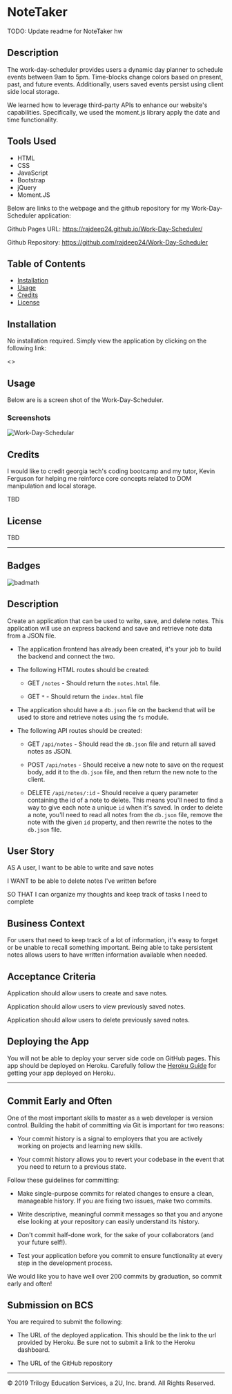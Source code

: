 # NoteTaker

TODO: Update readme for NoteTaker hw

## Description

The work-day-scheduler provides users a dynamic day planner to schedule events between 9am to 5pm. Time-blocks change colors based on present, past, and future events. Additionally, users saved events persist using client side local storage.

We learned how to leverage third-party APIs to enhance our website's capabilities. Specifically, we used the moment.js library apply the date and time functionality.

## Tools Used

- HTML
- CSS
- JavaScript
- Bootstrap
- jQuery
- Moment.JS

Below are links to the webpage and the github repository for my Work-Day-Scheduler application:

Github Pages URL: <https://rajdeep24.github.io/Work-Day-Scheduler/>

Github Repository: <https://github.com/rajdeep24/Work-Day-Scheduler>

## Table of Contents

- [Installation](#installation)
- [Usage](#usage)
- [Credits](#credits)
- [License](#license)

## Installation

No installation required. Simply view the application by clicking on the following link:

<>

## Usage

Below are is a screen shot of the Work-Day-Scheduler.

### Screenshots

![Work-Day-Schedular](./assets/images/Work_Day_Scheduler_ScreenShot.PNG)

## Credits

I would like to credit georgia tech's coding bootcamp and my tutor, Kevin Ferguson for helping me reinforce core concepts related to DOM manipulation and local storage.

TBD

## License

TBD

---

## Badges

![badmath](https://img.shields.io/website?down_color=yellow&down_message=Ofline&up_color=Blue&up_message=Online&url=https%3A%2F%2Fimg.shields.io%2Fwebsite%2FPROTOCOL%2FURLREST.svg.)

## Description

Create an application that can be used to write, save, and delete notes. This application will use an express backend and save and retrieve note data from a JSON file.

- The application frontend has already been created, it's your job to build the backend and connect the two.

- The following HTML routes should be created:

  - GET `/notes` - Should return the `notes.html` file.

  - GET `*` - Should return the `index.html` file

- The application should have a `db.json` file on the backend that will be used to store and retrieve notes using the `fs` module.

- The following API routes should be created:

  - GET `/api/notes` - Should read the `db.json` file and return all saved notes as JSON.

  - POST `/api/notes` - Should receive a new note to save on the request body, add it to the `db.json` file, and then return the new note to the client.

  - DELETE `/api/notes/:id` - Should receive a query parameter containing the id of a note to delete. This means you'll need to find a way to give each note a unique `id` when it's saved. In order to delete a note, you'll need to read all notes from the `db.json` file, remove the note with the given `id` property, and then rewrite the notes to the `db.json` file.

## User Story

AS A user, I want to be able to write and save notes

I WANT to be able to delete notes I've written before

SO THAT I can organize my thoughts and keep track of tasks I need to complete

## Business Context

For users that need to keep track of a lot of information, it's easy to forget or be unable to recall something important. Being able to take persistent notes allows users to have written information available when needed.

## Acceptance Criteria

Application should allow users to create and save notes.

Application should allow users to view previously saved notes.

Application should allow users to delete previously saved notes.

## Deploying the App

You will not be able to deploy your server side code on GitHub pages. This app should be deployed on Heroku. Carefully follow the [Heroku Guide](../04-Important/HerokuGuide.md) for getting your app deployed on Heroku.

---

## Commit Early and Often

One of the most important skills to master as a web developer is version control. Building the habit of committing via Git is important for two reasons:

- Your commit history is a signal to employers that you are actively working on projects and learning new skills.

- Your commit history allows you to revert your codebase in the event that you need to return to a previous state.

Follow these guidelines for committing:

- Make single-purpose commits for related changes to ensure a clean, manageable history. If you are fixing two issues, make two commits.

- Write descriptive, meaningful commit messages so that you and anyone else looking at your repository can easily understand its history.

- Don't commit half-done work, for the sake of your collaborators (and your future self!).

- Test your application before you commit to ensure functionality at every step in the development process.

We would like you to have well over 200 commits by graduation, so commit early and often!

## Submission on BCS

You are required to submit the following:

- The URL of the deployed application. This should be the link to the url provided by Heroku. Be sure not to submit a link to the Heroku dashboard.

- The URL of the GitHub repository

---

© 2019 Trilogy Education Services, a 2U, Inc. brand. All Rights Reserved.
